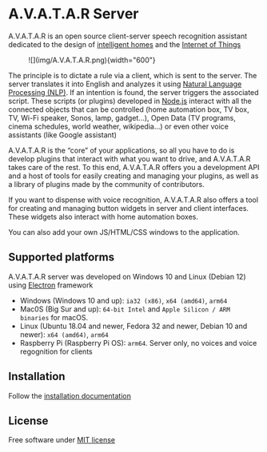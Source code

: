 # A.V.A.T.A.R Server

A.V.A.T.A.R is an open source client-server speech recognition assistant dedicated to the design of [intelligent homes](https://en.wikipedia.org/wiki/Home_automation) and the [Internet of Things](https://en.wikipedia.org/wiki/Internet_of_things)

<figure markdown="span">
  ![](img/A.V.A.T.A.R.png){width="600"}
</figure>

The principle is to dictate a rule via a client, which is sent to the server. The server translates it into English and analyzes it using [Natural Language Processing (NLP)](https://en.wikipedia.org/wiki/Natural_language_processing). If an intention is found, the server triggers the associated script. These scripts (or plugins) developed in [Node.js](https://nodejs.org/) interact with all the connected objects that can be controlled (home automation box, TV box, TV, Wi-Fi speaker, Sonos, lamp, gadget...), Open Data (TV programs, cinema schedules, world weather, wikipedia...) or even other voice assistants (like Google assistant)

A.V.A.T.A.R is the “core” of your applications, so all you have to do is develop plugins that interact with what you want to drive, and A.V.A.T.A.R takes care of the rest. To this end, A.V.A.T.A.R offers you a development API and a host of tools for easily creating and managing your plugins, as well as a library of plugins made by the community of contributors.  

If you want to dispense with voice recognition, A.V.A.T.A.R also offers a tool for creating and managing button widgets in server and client interfaces. These widgets also interact with home automation boxes.  

You can also add your own JS/HTML/CSS windows to the application.

## Supported platforms

A.V.A.T.A.R server was developed on Windows 10 and Linux (Debian 12) using [Electron](https://www.electronjs.org/) framework

* Windows (Windows 10 and up): `ia32 (x86)`, `x64 (amd64)`, `arm64`
* Mac0S (Big Sur and up): `64-bit Intel` and `Apple Silicon / ARM binaries` for macOS.
* Linux (Ubuntu 18.04 and newer, Fedora 32 and newer, Debian 10 and newer): `x64 (amd64)`, `arm64`
* Raspberry Pi (Raspberry Pi OS): `arm64`. Server only, no voices and voice regognition for clients


## Installation

Follow the [installation documentation](https://avatar-home-automation.github.io/docs/)

## License
Free software under [MIT license](https://github.com/avatar-home-automation/A.V.A.T.A.R-Server/blob/master/LICENSE)
